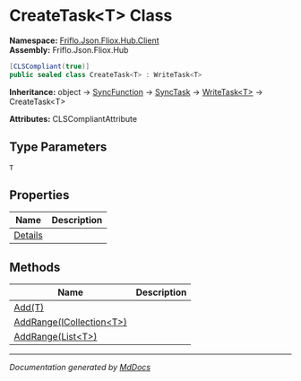 ﻿<!--  
  <auto-generated>   
    The contents of this file were generated by a tool.  
    Changes to this file may be list if the file is regenerated  
  </auto-generated>   
-->

# CreateTask\<T\> Class

**Namespace:** [Friflo.Json.Fliox.Hub.Client](../index.md)  
**Assembly:** Friflo.Json.Fliox.Hub

```csharp
[CLSCompliant(true)]
public sealed class CreateTask<T> : WriteTask<T>
```

**Inheritance:** object → [SyncFunction](../SyncFunction/index.md) → [SyncTask](../SyncTask/index.md) → [WriteTask\<T\>](../WriteTask-1/index.md) → CreateTask\<T\>

**Attributes:** CLSCompliantAttribute

## Type Parameters

`T`

## Properties

| Name                             | Description |
| -------------------------------- | ----------- |
| [Details](properties/Details.md) |             |

## Methods

| Name                                                                   | Description |
| ---------------------------------------------------------------------- | ----------- |
| [Add(T)](methods/Add.md)                                               |             |
| [AddRange(ICollection\<T\>)](methods/AddRange.md#addrangeicollectiont) |             |
| [AddRange(List\<T\>)](methods/AddRange.md#addrangelistt)               |             |

___

*Documentation generated by [MdDocs](https://github.com/ap0llo/mddocs)*
